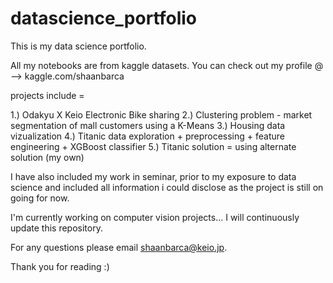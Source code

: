 # datascience_portfolio
This is my data science portfolio. 

All my notebooks are from kaggle datasets. You can check out my profile @ -->  kaggle.com/shaanbarca

projects include =

1.) Odakyu X Keio Electronic Bike sharing 
2.) Clustering problem - market segmentation of mall customers using a K-Means
3.) Housing data vizualization
4.) Titanic data exploration + preprocessing + feature engineering + XGBoost classifier 
5.) Titanic solution = using alternate solution (my own) 

I have also included my work in seminar, prior to my exposure to data science and included all information i could disclose as the project is still on going for now.

I'm currently working on computer vision projects...  I will continuously update this repository.

For any questions please email shaanbarca@keio.jp. 

Thank you for reading :)
